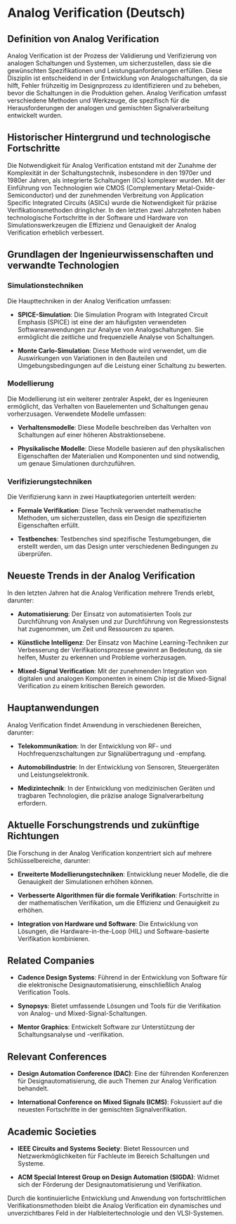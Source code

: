 # Analog Verification (Deutsch)

## Definition von Analog Verification

Analog Verification ist der Prozess der Validierung und Verifizierung von analogen Schaltungen und Systemen, um sicherzustellen, dass sie die gewünschten Spezifikationen und Leistungsanforderungen erfüllen. Diese Disziplin ist entscheidend in der Entwicklung von Analogschaltungen, da sie hilft, Fehler frühzeitig im Designprozess zu identifizieren und zu beheben, bevor die Schaltungen in die Produktion gehen. Analog Verification umfasst verschiedene Methoden und Werkzeuge, die spezifisch für die Herausforderungen der analogen und gemischten Signalverarbeitung entwickelt wurden.

## Historischer Hintergrund und technologische Fortschritte

Die Notwendigkeit für Analog Verification entstand mit der Zunahme der Komplexität in der Schaltungstechnik, insbesondere in den 1970er und 1980er Jahren, als integrierte Schaltungen (ICs) komplexer wurden. Mit der Einführung von Technologien wie CMOS (Complementary Metal-Oxide-Semiconductor) und der zunehmenden Verbreitung von Application Specific Integrated Circuits (ASICs) wurde die Notwendigkeit für präzise Verifikationsmethoden dringlicher. In den letzten zwei Jahrzehnten haben technologische Fortschritte in der Software und Hardware von Simulationswerkzeugen die Effizienz und Genauigkeit der Analog Verification erheblich verbessert.

## Grundlagen der Ingenieurwissenschaften und verwandte Technologien

### Simulationstechniken

Die Haupttechniken in der Analog Verification umfassen:

- **SPICE-Simulation**: Die Simulation Program with Integrated Circuit Emphasis (SPICE) ist eine der am häufigsten verwendeten Softwareanwendungen zur Analyse von Analogschaltungen. Sie ermöglicht die zeitliche und frequenzielle Analyse von Schaltungen.

- **Monte Carlo-Simulation**: Diese Methode wird verwendet, um die Auswirkungen von Variationen in den Bauteilen und Umgebungsbedingungen auf die Leistung einer Schaltung zu bewerten.

### Modellierung

Die Modellierung ist ein weiterer zentraler Aspekt, der es Ingenieuren ermöglicht, das Verhalten von Bauelementen und Schaltungen genau vorherzusagen. Verwendete Modelle umfassen:

- **Verhaltensmodelle**: Diese Modelle beschreiben das Verhalten von Schaltungen auf einer höheren Abstraktionsebene.

- **Physikalische Modelle**: Diese Modelle basieren auf den physikalischen Eigenschaften der Materialien und Komponenten und sind notwendig, um genaue Simulationen durchzuführen.

### Verifizierungstechniken

Die Verifizierung kann in zwei Hauptkategorien unterteilt werden:

- **Formale Verifikation**: Diese Technik verwendet mathematische Methoden, um sicherzustellen, dass ein Design die spezifizierten Eigenschaften erfüllt.

- **Testbenches**: Testbenches sind spezifische Testumgebungen, die erstellt werden, um das Design unter verschiedenen Bedingungen zu überprüfen.

## Neueste Trends in der Analog Verification

In den letzten Jahren hat die Analog Verification mehrere Trends erlebt, darunter:

- **Automatisierung**: Der Einsatz von automatisierten Tools zur Durchführung von Analysen und zur Durchführung von Regressionstests hat zugenommen, um Zeit und Ressourcen zu sparen.

- **Künstliche Intelligenz**: Der Einsatz von Machine Learning-Techniken zur Verbesserung der Verifikationsprozesse gewinnt an Bedeutung, da sie helfen, Muster zu erkennen und Probleme vorherzusagen.

- **Mixed-Signal Verification**: Mit der zunehmenden Integration von digitalen und analogen Komponenten in einem Chip ist die Mixed-Signal Verification zu einem kritischen Bereich geworden.

## Hauptanwendungen

Analog Verification findet Anwendung in verschiedenen Bereichen, darunter:

- **Telekommunikation**: In der Entwicklung von RF- und Hochfrequenzschaltungen zur Signalübertragung und -empfang.

- **Automobilindustrie**: In der Entwicklung von Sensoren, Steuergeräten und Leistungselektronik.

- **Medizintechnik**: In der Entwicklung von medizinischen Geräten und tragbaren Technologien, die präzise analoge Signalverarbeitung erfordern.

## Aktuelle Forschungstrends und zukünftige Richtungen

Die Forschung in der Analog Verification konzentriert sich auf mehrere Schlüsselbereiche, darunter:

- **Erweiterte Modellierungstechniken**: Entwicklung neuer Modelle, die die Genauigkeit der Simulationen erhöhen können.

- **Verbesserte Algorithmen für die formale Verifikation**: Fortschritte in der mathematischen Verifikation, um die Effizienz und Genauigkeit zu erhöhen.

- **Integration von Hardware und Software**: Die Entwicklung von Lösungen, die Hardware-in-the-Loop (HIL) und Software-basierte Verifikation kombinieren.

## Related Companies

- **Cadence Design Systems**: Führend in der Entwicklung von Software für die elektronische Designautomatisierung, einschließlich Analog Verification Tools.
  
- **Synopsys**: Bietet umfassende Lösungen und Tools für die Verifikation von Analog- und Mixed-Signal-Schaltungen.

- **Mentor Graphics**: Entwickelt Software zur Unterstützung der Schaltungsanalyse und -verifikation.

## Relevant Conferences

- **Design Automation Conference (DAC)**: Eine der führenden Konferenzen für Designautomatisierung, die auch Themen zur Analog Verification behandelt.

- **International Conference on Mixed Signals (ICMS)**: Fokussiert auf die neuesten Fortschritte in der gemischten Signalverifikation.

## Academic Societies

- **IEEE Circuits and Systems Society**: Bietet Ressourcen und Netzwerkmöglichkeiten für Fachleute im Bereich Schaltungen und Systeme.

- **ACM Special Interest Group on Design Automation (SIGDA)**: Widmet sich der Förderung der Designautomatisierung und Verifikation.

Durch die kontinuierliche Entwicklung und Anwendung von fortschrittlichen Verifikationsmethoden bleibt die Analog Verification ein dynamisches und unverzichtbares Feld in der Halbleitertechnologie und den VLSI-Systemen.